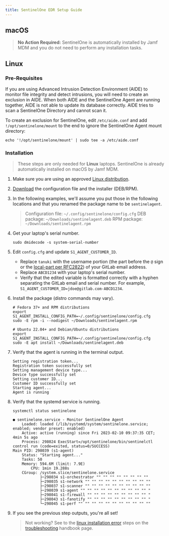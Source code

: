 ```yaml
---
title: SentinelOne EDR Setup Guide
---
```


## macOS

> **No Action Required:** SentinelOne is automatically installed by Jamf MDM and you do not need to perform any installation tasks.

## Linux

### Pre-Requisites

If you are using Advanced Intrusion Detection Environment (AIDE) to monitor file integrity and detect intrusions, you will need to create an exclusion in AIDE. When both AIDE and the SentinelOne Agent are running together, AIDE is not able to update its database correctly. AIDE tries to scan a SentinelOne Directory and cannot scan it.

To create an exclusion for SentinelOne, edit `/etc/aide.conf` and add `!/opt/sentinelone/mount` to the end to ignore the SentinelOne Agent mount directory:

```shell
echo '!/opt/sentinelone/mount' | sudo tee -a /etc/aide.conf
```

### Installation

> These steps are only needed for **Linux** laptops. SentinelOne is already automatically installed on macOS by Jamf MDM.

1. Make sure you are using an approved [Linux distribution](https://internal.gitlab.com/handbook/it/it-self-service/operating-systems/#linux).

1. [Download](https://gitlab.com/gitlab-com/it/security/sentinelone-installers) the configuration file and the installer (DEB/RPM).

1. In the following examples, we'll assume you put those in the following locations and that you renamed the package name to be `sentinelagent`.

   > Configuration file: `~/.config/sentinelone/config.cfg`
   > DEB package: `~/Downloads/sentinelagent.deb`
   > RPM package: `~/Downloads/sentinelagent.rpm`

1. Get your laptop's serial number.

    ```shell
    sudo dmidecode -s system-serial-number
    ```

1. Edit `config.cfg` and update `S1_AGENT_CUSTOMER_ID`.

    - Replace `tanuki` with the username portion (the part before the `@` sign or the [local-part per RFC2822](https://www.rfc-editor.org/rfc/rfc2822)) of your GitLab email address.
    - Replace `ABCD1234` with your laptop's serial number.
    - Verify that the edited variable is formatted correctly with a hyphen separating the GitLab email and serial number. For example, `S1_AGENT_CUSTOMER_ID=jdoe@gitlab.com-ABCD1234`.

1. Install the package (distro commands may vary).

    ```shell
    # Fedora 37+ and RPM distributions
    export S1_AGENT_INSTALL_CONFIG_PATH=~/.config/sentinelone/config.cfg
    sudo -E rpm -i --nodigest ~/Downloads/sentinelagent.rpm
    ```

    ```shell
    # Ubuntu 22.04+ and Debian/Ubuntu distributions
    export S1_AGENT_INSTALL_CONFIG_PATH=~/.config/sentinelone/config.cfg
    sudo -E apt install ~/Downloads/sentinelagent.deb
    ```

1. Verify that the agent is running in the terminal output.

    ```plaintext
    Setting registration token...
    Registration token successfully set
    Setting management device type...
    Device type successfully set
    Setting customer ID...
    Customer ID successfully set
    Starting agent...
    Agent is running
    ```

1. Verify that the systemd service is running.

    ```shell
    systemctl status sentinelone
    ```

    ```plaintext
    ● sentinelone.service - Monitor SentinelOne Agent
        Loaded: loaded (/lib/systemd/system/sentinelone.service; enabled; vendor preset: enabled)
        Active: active (running) since Fri 2023-02-10 09:37:35 CET; 4min 5s ago
        Process: 298024 ExecStart=/opt/sentinelone/bin/sentinelctl control run (code=exited, status=0/SUCCESS)
    Main PID: 298039 (s1-agent)
        Status: "Starting agent..."
        Tasks: 50
        Memory: 594.6M (limit: 7.9E)
            CPU: 1min 19.288s
        CGroup: /system.slice/sentinelone.service
                ├─298034 s1-orchestrator "" "" "" "" "" "" "" ""
                ├─298035 s1-network "" "" "" "" "" "" "" "" "" ""
                ├─298037 s1-scanner "" "" "" "" "" "" "" "" "" ""
                ├─298039 s1-agent "" "" "" "" "" "" "" "" "" "" "
                ├─298041 s1-firewall "" "" "" "" "" "" "" "" "" "
                ├─298043 s1-fanotify "" "" "" "" "" "" "" "" "" "
                └─298045 s1-perf "" "" "" "" "" "" "" "" "" "" ""
    ```

1. If you see the previous step outputs, you're all set!

    > Not working? See to the [linux installation error](/handbook/security/corporate/systems/sentinelone/troubleshooting#linux-installation-error) steps on the [troubleshooting](/handbook/security/corporate/systems/sentinelone/troubleshooting) handbook page.

